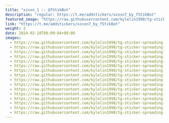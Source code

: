 ```yaml
---
title: "xzxxn_1 :: @fStikBot"
description: "regular: https://t.me/addstickers/xzxxn7_by_fStikBot"
featured_image: "https://raw.githubusercontent.com/kylelin1998/tg-sticker-spreading-worldwide-images/main/img/52968ce9-9c84-484e-ba48-a176cfe960df.jpg"
link: "https://t.me/addstickers/xzxxn7_by_fStikBot"
weight: 3
date: 2024-02-18T08:09:04+08:00
images:
  - https://raw.githubusercontent.com/kylelin1998/tg-sticker-spreading-worldwide-images/main/img/52968ce9-9c84-484e-ba48-a176cfe960df.jpg
  - https://raw.githubusercontent.com/kylelin1998/tg-sticker-spreading-worldwide-images/main/img/dc947712-70fd-4e14-b103-fbf5b3a5776c.jpg
  - https://raw.githubusercontent.com/kylelin1998/tg-sticker-spreading-worldwide-images/main/img/70f78a52-2f79-458e-938b-22025b25dadd.jpg
  - https://raw.githubusercontent.com/kylelin1998/tg-sticker-spreading-worldwide-images/main/img/93841d87-5f54-40f9-a531-0c370b81cbde.jpg
  - https://raw.githubusercontent.com/kylelin1998/tg-sticker-spreading-worldwide-images/main/img/5991fa73-2f8c-4f63-8cee-2276bcad8ff8.jpg
  - https://raw.githubusercontent.com/kylelin1998/tg-sticker-spreading-worldwide-images/main/img/cca0a8a9-7cd8-460b-8a40-fa3711b57bc1.jpg
  - https://raw.githubusercontent.com/kylelin1998/tg-sticker-spreading-worldwide-images/main/img/076e30df-9e55-43e9-831f-9e4db3a25989.jpg
  - https://raw.githubusercontent.com/kylelin1998/tg-sticker-spreading-worldwide-images/main/img/2dfa6b07-a450-4ee0-94b5-dc732ac5c235.jpg
  - https://raw.githubusercontent.com/kylelin1998/tg-sticker-spreading-worldwide-images/main/img/bba9b91b-3cc3-486e-993a-15baa85fbef4.jpg
  - https://raw.githubusercontent.com/kylelin1998/tg-sticker-spreading-worldwide-images/main/img/7c04c946-bd42-4d15-8834-673b0c7389a2.jpg
  - https://raw.githubusercontent.com/kylelin1998/tg-sticker-spreading-worldwide-images/main/img/8f58574a-30ee-444e-936d-3c274a175dcc.jpg
  - https://raw.githubusercontent.com/kylelin1998/tg-sticker-spreading-worldwide-images/main/img/0cc9b9f6-bbcd-4eca-8021-a270c2f5bdce.jpg
  - https://raw.githubusercontent.com/kylelin1998/tg-sticker-spreading-worldwide-images/main/img/ed65b696-18e4-4346-88d6-7121c42a01f8.jpg
  - https://raw.githubusercontent.com/kylelin1998/tg-sticker-spreading-worldwide-images/main/img/bcf5a72a-b7fd-4a02-b9b2-78d7adc4b72b.jpg
  - https://raw.githubusercontent.com/kylelin1998/tg-sticker-spreading-worldwide-images/main/img/8d3789ff-c182-4d5d-bf5b-a09d12261565.jpg
  - https://raw.githubusercontent.com/kylelin1998/tg-sticker-spreading-worldwide-images/main/img/06dfb19c-dce2-4cdf-821d-198dc849076b.jpg
---
```

